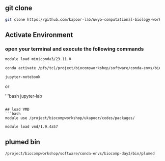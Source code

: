 ## git clone
```bash
git clone https://github.com/kapoor-lab/uwyo-computational-biology-workshop-2024.git
```
## Activate Environment 
### open your terminal and execute the following commands
```bash
module load miniconda3/23.11.0
```
```bash
conda activate /pfs/tc1/project/biocompworkshop/software/conda-envs/biocomp-day3
```
```bash
jupyter-notebook
```
or

'''bash
jupyter-lab
```

## load VMD
```bash
module use /project/biocompworkshop/ukapoor/codes/packages/
```
```bash
module load vmd/1.9.4a57
```
## plumed bin 
```tcl
/project/biocompworkshop/software/conda-envs/biocomp-day3/bin/plumed
```
